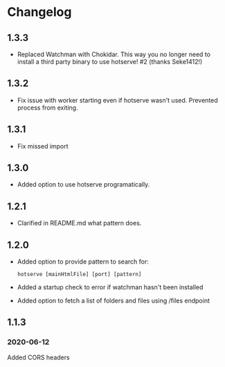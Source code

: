 # Changelog

## 1.3.3

- Replaced Watchman with Chokidar. This way you no longer need to install a third party binary to use hotserve! #2 (thanks Seke1412!)

## 1.3.2

- Fix issue with worker starting even if hotserve wasn't used. Prevented process from exiting.

## 1.3.1

- Fix missed import

## 1.3.0

- Added option to use hotserve programatically.

## 1.2.1

- Clarified in README.md what pattern does.

## 1.2.0

- Added option to provide pattern to search for:

  ```
  hotserve [mainHtmlFile] [port] [pattern]
  ```

- Added a startup check to error if watchman hasn't been installed
- Added option to fetch a list of folders and files using /files endpoint

## 1.1.3

### 2020-06-12

Added CORS headers
